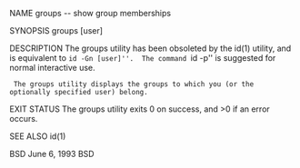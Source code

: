 NAME
     groups -- show group memberships

SYNOPSIS
     groups [user]

DESCRIPTION
     The groups utility has been obsoleted by the id(1) utility, and is equivalent to ``id -Gn [user]''.  The command ``id -p''
     is suggested for normal interactive use.

     The groups utility displays the groups to which you (or the optionally specified user) belong.

EXIT STATUS
     The groups utility exits 0 on success, and >0 if an error occurs.

SEE ALSO
     id(1)

BSD                              June 6, 1993                              BSD